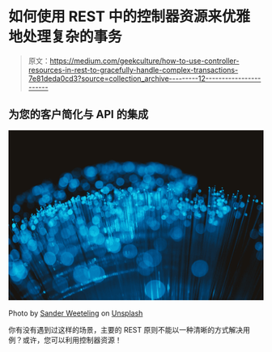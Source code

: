 # 如何使用 REST 中的控制器资源来优雅地处理复杂的事务

> 原文：<https://medium.com/geekculture/how-to-use-controller-resources-in-rest-to-gracefully-handle-complex-transactions-7e81deda0cd3?source=collection_archive---------12----------------------->

## 为您的客户简化与 API 的集成

![](img/66dabe68a970426608970e4df991823c.png)

Photo by [Sander Weeteling](https://unsplash.com/@sanderweeteling?utm_source=medium&utm_medium=referral) on [Unsplash](https://unsplash.com?utm_source=medium&utm_medium=referral)

你有没有遇到过这样的场景，主要的 REST 原则不能以一种清晰的方式解决用例？或许，您可以利用控制器资源！